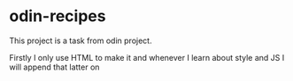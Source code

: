 # odin-recipes

This project is a task from odin project.

Firstly I only use HTML to make it and whenever I learn about style and JS I will append that latter on
